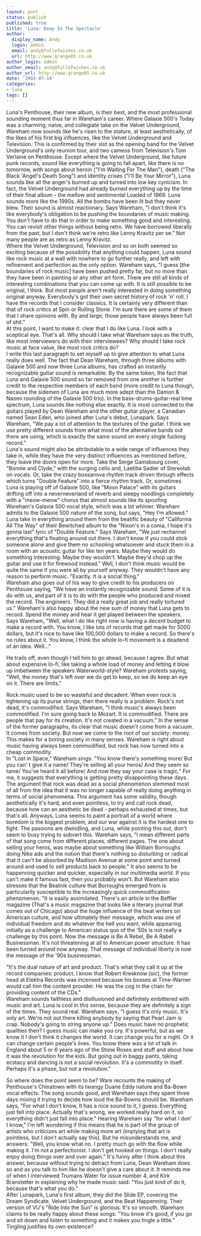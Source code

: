 ```yaml
---
layout: post
status: publish
published: true
title: 'Luna: Deep In The Spectacle'
author:
  display_name: Andy
  login: admin
  email: andy@fullofwishes.co.uk
  url: http://www.grange85.co.uk
author_login: admin
author_email: andy@fullofwishes.co.uk
author_url: http://www.grange85.co.uk
date: '2002-07-14'
categories:
- luna
tags: []
---
```

<p>Luna's Penthouse, their new album, is their best, and the most professional sounding moment thus far in Wareham's career. Where Galaxie 500's Today was a charming, naive, and collegiate take on the Velvet Underground, Wareham now sounds like he's risen to the stature, at least aesthetically, of the likes of his first big influences, like the Velvet Underground and Television. This is confirmed by their slot as the opening band for the Velvet Underground's only reunion tour, and two cameos from Television's Tom Verlaine on Penthouse. Except where the Velvet Underground, like future punk records, sound like everything is going to fall apart, like there is no tomorrow, with songs about heroin ("I'm Waiting For The Man"), death ("The Black 'Angel's Death Song") and identity crises ("I'll Be Your Mirror"), Luna sounds like all the anger's burned up and turned into low key cynicism. In fact, the Velvet Underground had already burned everything up by the time of their final album - the mellow and sentimental Loaded of 1969. Luna sounds more like the 1990s. All the bombs have been lit but they never blew. Their sound is almost reactionary. Says Wareham, "I don't think it's like everybody's obligation to be pushing the boundaries of music making. You don't have to do that in order to make something good and interesting. You can revisit other things without being retro. We have borrowed liberally from the past, but I don't think we're retro like Lenny Kravitz per se." Not many people are as retro as Lenny Kravitz.<br />Where the Velvet Underground, Television and so on both seemed so exciting because of the possibility that anything could happen, Luna sound like rock music at a wall with nowhere to go further really, and left with refinement and perfection as the only option. Wareham says, "I guess [the boundaries of rock music] have been pushed pretty far, but no more than they have been in painting or any other art form. There are still all kinds of interesting combinations that you can come up with. It is still possible to be original, I think. But most people aren't really interested in doing something original anyway.  Everybody's got their own secret history of rock 'n' roll. I have the records that I consider classics. It is certainly very different than that of rock critics at Spin or Rolling Stone. I'm sure there are some of them that I share opinions with. By and large, those people have always been full of shit."<br />At this point, I want to make it: clear that I do like Luna. I look with a sceptical eye. That's all. Why should I take what Wareham says as the truth, like most interviewers do with their interviewees? Why should I take rock music at face value, like most rock critics do?<br />I write this last paragraph to set myself up to give attention to what Luna really does well. The fact that Dean Wareham, through three albums with Galaxie 500 and now three Luna albums, has crafted an instantly recognizable guitar sound is remarkable. By the same token, the fact that Luna and Galaxie 500 sound so far removed from one another is further credit to the respective members of each band (more credit to Luna though, because the sidemen of Luna are much more adept than the Damon & Naomi rounding of the Galaxie 500 trio). In the bass-drums-guitar-real time spectrum, Luna sounds like nothing else exactly. It is most connected to the guitars played by Dean Wareham and the other guitar player, a Canadian named Sean Eden, who joined after Luna's debut, Lunapark. Says Wareham, "We pay a lot of attention to the textures of the guitar. I think we use pretty different sounds from what most of the alternative bands out there are using, which is exactly the same sound on every single fucking record." <br />Luna's sound might also be attributable to a wide range of influences they take in, while they have the very distinct influences as mentioned before, they leave the doors open for more. Take the Serge Gainsbourg cover, "Bonnie and Clyde," with the surging cello and, Laetitia Sadier of Stereolab on vocals. Or, take the crazy bossanova rhythm track driven through effects which turns "Double Feature" into a fierce rhythm track. Or, sometimes Luna is playing off of Galaxie 500, like "Moon Palace" with its guitars drifting off into a neverneverland of reverb and sleepy noodlings completely with a "meow-meow" chorus that almost sounds like its spoofing Wareham's Galaxie 500 vocal style, which was a lot whinier. Wareham admits to the Galaxie 500 nature of the sonq, but says, "Hey I'm allowed." Luna take in everything around them from the beatific beauty of "California All The Way" of their Bewitched album to the "Nixon's in a coma, I hope it's gonna last" lyric of "Double Feature." Says Wareham, "We just rechannel everything that's floating around out there. I don't know if you could stick someone alone and give them no schooling whatsoever and stuck them in a room with an acoustic guitar for like ten years. Maybe they would do something interesting. Maybe they wouldn't. Maybe they'd chop up the guitar and use it for firewood instead." Well, I don't think music would be quite the same if you were all by yourself anyway. They wouldn't have any reason to perform music. "Exactly. It is a social thing." <br />Wareham also goes out of his way to give credit to his producers on Penthouse saying, "We have an instantly recognizable sound. Some of it is do with us, and part of it is to do with the people who produced and mixed the record. The engineers. They did a really great job and really tortured us." Wareham's also happy about the new sum of money that Luna gets to record. Spend the money and hear it get played between the speakers. Says Wareham, "Well, what I do like right now is having a decent budget to make a record with. You know, I like lots of records that get made for 5000 dollars, but it's nice to have like 100,000 dollars to make a record. So there's no rules about it. You know, I think the whole lo-fi movement is a deadend of an idea. Well..."</p>
<p>He trails off, even though I tell him to go ahead, because I agree. But what about expensive lo-fi, like taking a whole load of money and letting it blow up imbetween the speakers Waterworld-style? Wareham protests saying, "Well, the money that's left over we do get to keep, so we do keep an eye on it. There are limits."</p>
<p>Rock music used to be so wasteful and decadent. When even rock is tightening up its purse strings, then there really is a problem. Rock's not dead, it's commodified. Says Wareham, "I think music's always been commodified. I'm sure going back to Mozart. It is commodified. There are people that pay for its creation. It's not created in a vacuum." In the sense of the former paragraphs, its clear that music doesn't come from a vacuum. It comes from society. But now we come to the root of our society: money. This makes for a boring society in many senses. Wareham is right about music having always been commodified, but rock has now turned into a cheap commodity.<br />In "Lost in Space," Wareham sings: "You know there's something more/ But you can' t give it a name/ They're selling all your heros/ And they seem so tame/ You've heard it all before/ And now they say your case is tragic." For me, it suggests that everything is getting pretty disappointing these days. The argument that rock was dead as a social phenomenon stemmed most of all from the idea that it was no longer capable of really doing anything in terms of social phenomena. This argument has some validity, though aesthetically it's hard, and even pointless, to try and call rock dead, because how can an aesthetic be dead - perhaps exhausted at times, but that's all. Anyways, Luna seems to paint a portrait of a world where boredom is the biggest problem, and our war against it is the hardest one to fight. The passions are dwindling, and Luna, while pointing this out, don't seem to busy trying to subvert this. Wareham says, "I mean different parts of that song come from different places, different pages. The one about selling your heros, was maybe about something like William Borroughs doing Nike ads and the notion that there's nothing so disturbing or radical that it can't be absorbed by Madison Avenue at some point and turned around and used to sell products back to people." It also seems to be happenning quicker and quicker, especially in our multimedia world. If you can't make it famous fast, then you probably won't. But Wareham also stresses that the Beatnik culture that Borroughs emerged from is particularily susceptible to the increasingly quick commodification phenomenon. "It is easily assimilated. There's an article in the Baffler magazine (That's a music magazine that looks like a literary journal that comes out of Chicago) about the huge influence of the beat writers on American culture, and how ultimately their message, which was one of individual freedom and do whatever the hell you want, while appearing initially as a challenge to American status quo of the '50s is not really a challenge by this point. Now the message is Be A Rebel, Be A Rabel Businessman. It's not threatening at all to American power structure. It has been turned around now anyway. That message of individual liberty is now the message of the '90s businessman.</p>
<p>"It's the dual nature of art and product. That's what they call it up at the record companies: product. I know that Robert Kresknow (sic), the former head at Elektra Records was incensed because his bosses at Time-Warner would call him the content provider. He was the cog in the chain for providing content of the CDs."<br />Wareham sounds faithless and disillusioned and definitely embittered with music and art. Luna is cool in this sense, because they are definitely a sign of the times. They sound real. Wareham says, "I guess it's only music. It's only art. We're not out there killing anybody by saying that Pearl Jam is crap. Nobody's going to string anyone up." Does music have no prophetic qualities then? I guess music can make you cry. It's powerful, but as we know it I don't think it changes the world. It can change you for a night. Or it can change certain people's lives. You know there was a lot of talk in England about 5 or 6 years ago of the Stone Roses and stuff and about how it was the revolution for the kids. But going out in baggy pants, taking ecstacy and dancing is not a social revolution. It's a commodity in itself. Perhaps it's a phase, but not a revolution."</p>
<p>So where does the point seem to be? Ware recounts the making of Penthouse's Chinatown with its twangy Duane Eddy nature and Ba-Bown vocal effects. The song sounds good, and Wareham says they spent three days mixing it trying to decide how loud the Ba-Bowns should be. Wareham says, "For what I don't know, It has a nice sound to it, I guess. Everything just fell into place. Actually that's wrong, we worked really hard on it, so everything didn't just fall into place." Hearing Wareham say "for what I don' t know," I'm left wondering if this means that he is part of the group of artists who criticizes art while making more art (implying that art is pointless, but I don't actually say this). But he misunderstands me, and answers: "Well, you know what no. I pretty much go with the flow while making it. I'm not a perfectionist. I don't get hooked on things. I don't really enjoy doing things over and over again." It's funny after I think about this answer, because without trying to detract from Luna, Dean Wareham does so and as you talk to him like he doesn't give a care about it. It reminds me of when I interviewed Trumans Water for issue number 4, and Kirk Branstetter in explaining why he made music said: "You just kind of do it, because that's what you do."<br />After Lunapark, Luna's first album, they did the Slide EP, covering the Dream Syndicate, Velvet Underground, and the Beat Happenning. Their version of VU's "Ride Into the Sun" is glorious. It's so smooth. Wareham claims to be really happy about these songs: "You know it's good, if you go and sit down and listen to something and it makes you tingle a little." Tingling justifies its own existence? </p>
